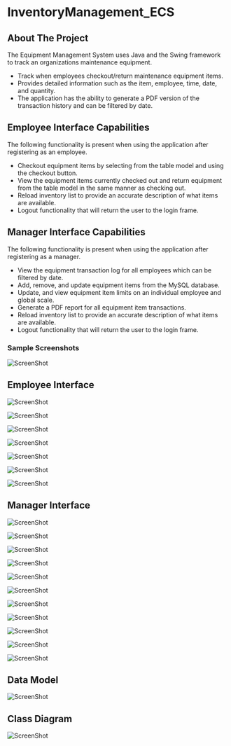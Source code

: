 <!-- Main Title -->
# InventoryManagement_ECS

<!-- ABOUT THE PROJECT -->
## About The Project

The Equipment Management System uses Java and the Swing framework to track an organizations maintenance equipment.
* Track when employees checkout/return maintenance equipment items.
* Provides detailed information such as the item, employee, time, date, and quantity.
* The application has the ability to generate a PDF version of the transaction history and can be filtered by date.

## Employee Interface Capabilities

The following functionality is present when using the application after registering as an employee.
* Checkout equipment items by selecting from the table model and using the checkout button.
* View the equipment items currently checked out and return equipment from the table model in the same manner as checking out.
* Reload inventory list to provide an accurate description of what items are available.
* Logout functionality that will return the user to the login frame.

## Manager Interface Capabilities

The following functionality is present when using the application after registering as a manager.
* View the equipment transaction log for all employees which can be filtered by date.
* Add, remove, and update equipment items from the MySQL database.
* Update, and view equipment item limits on an individual employee and global scale.
* Generate a PDF report for all equipment item transactions.
* Reload inventory list to provide an accurate description of what items are available.
* Logout functionality that will return the user to the login frame.


<!-- Screenshots -->
### Sample Screenshots

![ScreenShot](ECS_Images/Login_Frame.png)

## Employee Interface

![ScreenShot](ECS_Images/EmployeeInterface/Main_Interface_Reload_Inventory_Button.png)

![ScreenShot](ECS_Images/EmployeeInterface/Checkout_Equipment_Quantity.png)

![ScreenShot](ECS_Images/EmployeeInterface/Checkout_Equipment_Confirmation.png)

![ScreenShot](ECS_Images/EmployeeInterface/Checkout_Equipment_Approval.png)

![ScreenShot](ECS_Images/EmployeeInterface/Checked_Out_Items_Button.png)

![ScreenShot](ECS_Images/EmployeeInterface/Return_Equipment_Confirmation.png)

![ScreenShot](ECS_Images/EmployeeInterface/Return_Equipment_Approval.png)

## Manager Interface

![ScreenShot](ECS_Images/ManagerInterface/Main_Manager_Interface.png)

![ScreenShot](ECS_Images/ManagerInterface/View_Equipment_Log.png)

![ScreenShot](ECS_Images/ManagerInterface/Add_Item.png)

![ScreenShot](ECS_Images/ManagerInterface/Add_Item_Success.png)

![ScreenShot](ECS_Images/ManagerInterface/Remove_Item_Confirmation.png)

![ScreenShot](ECS_Images/ManagerInterface/Remove_Item_Success.png)

![ScreenShot](ECS_Images/ManagerInterface/Update_Item.png)

![ScreenShot](ECS_Images/ManagerInterface/Update_Item_Success.png)

![ScreenShot](ECS_Images/ManagerInterface/Add_Limit_Search_Employee.png)

![ScreenShot](ECS_Images/ManagerInterface/Report_Success.png)

![ScreenShot](ECS_Images/ManagerInterface/Report_PDF.png)

## Data Model

![ScreenShot](ECS_Images/InventoryManagement_DataModel.png)

## Class Diagram

![ScreenShot](ECS_Images/Class_Diagram.png)
